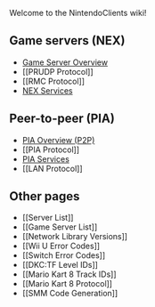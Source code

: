 Welcome to the NintendoClients wiki!

## Game servers (NEX)
* [Game Server Overview](NEX-Overview-(Game-Servers))
* [[PRUDP Protocol]]
* [[RMC Protocol]]
* [NEX Services](NEX-Protocols)

## Peer-to-peer (PIA)
* [PIA Overview (P2P)](PIA-Overview)
* [[PIA Protocol]]
* [PIA Services](PIA-Protocols)
* [[LAN Protocol]]

## Other pages
* [[Server List]]
* [[Game Server List]]
* [[Network Library Versions]]
* [[Wii U Error Codes]]
* [[Switch Error Codes]]
* [[DKC:TF Level IDs]]
* [[Mario Kart 8 Track IDs]]
* [[Mario Kart 8 Protocol]]
* [[SMM Code Generation]]